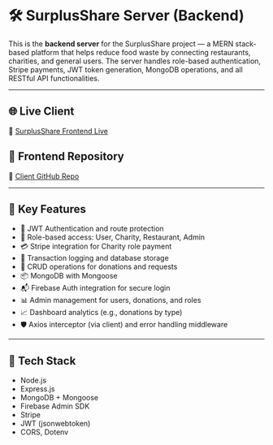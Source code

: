 # 🛠️ SurplusShare Server (Backend)

This is the **backend server** for the SurplusShare project — a MERN stack-based platform that helps reduce food waste by connecting restaurants, charities, and general users. The server handles role-based authentication, Stripe payments, JWT token generation, MongoDB operations, and all RESTful API functionalities.

---

## 🌐 Live Client
🔗 [SurplusShare Frontend Live](https://surplusshare-bd.web.app/)

## 📁 Frontend Repository
🔗 [Client GitHub Repo](https://github.com/Programming-Hero-Web-Course4/b11a12-client-side-niloyahmadramjan)

---

## 🚀 Key Features

- 🔐 JWT Authentication and route protection
- 👤 Role-based access: User, Charity, Restaurant, Admin
- 💳 Stripe integration for Charity role payment
- 🧾 Transaction logging and database storage
- 🍱 CRUD operations for donations and requests
- 📦 MongoDB with Mongoose
- 📬 Firebase Auth integration for secure login
- 📊 Admin management for users, donations, and roles
- 📈 Dashboard analytics (e.g., donations by type)
- 🛡️ Axios interceptor (via client) and error handling middleware

---

## 🧰 Tech Stack

- Node.js
- Express.js
- MongoDB + Mongoose
- Firebase Admin SDK
- Stripe
- JWT (jsonwebtoken)
- CORS, Dotenv
